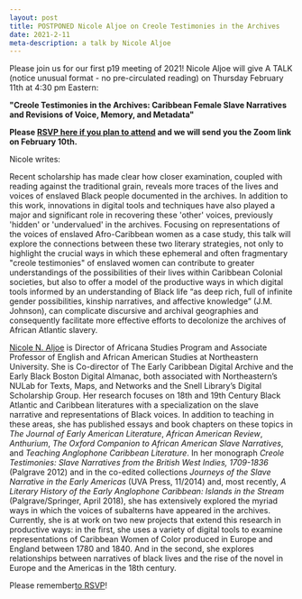 ```yaml
---
layout: post
title: POSTPONED Nicole Aljoe on Creole Testimonies in the Archives
date: 2021-2-11
meta-description: a talk by Nicole Aljoe
---
```


Please join us for our first p19 meeting of 2021! Nicole Aljoe will give A TALK (notice unusual format - no pre-circulated reading) on Thursday February 11th at 4:30 pm Eastern:

<b>"Creole Testimonies in the Archives: Caribbean Female Slave Narratives and Revisions of Voice, Memory, and Metadata"</b>

<b>Please [RSVP here if you plan to attend](https://forms.gle/kZedfkVxkKY9s32w6) and we will send you the Zoom link on February 10th.</b>

Nicole writes:

Recent scholarship has made clear how closer examination, coupled with reading against the traditional grain, reveals more traces of the lives and voices of enslaved Black people documented in the archives. In addition to this work, innovations in digital tools and techniques have also played a major and significant role in recovering these 'other' voices, previously 'hidden' or 'undervalued' in the archives. Focusing on representations of the voices of enslaved Afro-Caribbean women as a case study, this talk will explore the connections between these two literary strategies, not only to highlight the crucial ways in which these ephemeral and often fragmentary "creole testimonies" of enslaved women can contribute to greater understandings of the possibilities of their lives within Caribbean Colonial societies, but also to offer a model of the productive ways in which digital tools informed by an understanding of Black life “as deep rich, full of infinite gender possibilities, kinship narratives, and affective knowledge” (J.M. Johnson), can complicate discursive and archival geographies and consequently facilitate more effective efforts to decolonize the archives of African Atlantic slavery.

[Nicole N. Aljoe](https://cssh.northeastern.edu/faculty/nicole-aljoe/) is Director of Africana Studies Program and Associate Professor of English and African American Studies at Northeastern University. She is Co-director of The Early Caribbean Digital Archive and the Early Black Boston Digital Almanac, both associated with Northeastern’s NULab for Texts, Maps, and Networks and the Snell Library’s Digital Scholarship Group. Her research focuses on 18th and 19th Century Black Atlantic and Caribbean literatures with a specialization on the slave narrative and representations of Black voices. In addition to teaching in these areas, she has published essays and book chapters on these topics in *The Journal of Early American Literature*, *African American Review*, *Anthurium*, *The Oxford Companion to African American Slave Narratives*, and *Teaching Anglophone Caribbean Literature*. In her monograph *Creole Testimonies: Slave Narratives from the British West Indies, 1709-1836* (Palgrave 2012) and in the co-edited collections *Journeys of the Slave Narrative in the Early Americas* (UVA Press, 11/2014) and, most recently, *A Literary History of the Early Anglophone Caribbean: Islands in the Stream* (Palgrave/Springer, April 2018), she has extensively explored the myriad ways in which the voices of subalterns have appeared in the archives. Currently, she is at work on two new projects that extend this research in productive ways: in the first, she uses a variety of digital tools to examine representations of Caribbean Women of Color produced in Europe and England between 1780 and 1840. And in the second, she explores relationships between narratives of black lives and the rise of the novel in Europe and the Americas in the 18th century.

Please remember[to RSVP](https://forms.gle/kZedfkVxkKY9s32w6)!
